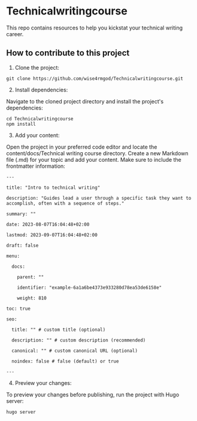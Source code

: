 # Technicalwritingcourse
 This repo contains resources to help you kickstat your technical writing career.

## How to contribute to this project
1. Clone the project:
```
git clone https://github.com/wise4rmgod/Technicalwritingcourse.git
```

2. Install dependencies:

Navigate to the cloned project directory and install the project's dependencies:
```
cd Technicalwritingcourse
npm install
```

3. Add your content:

Open the project in your preferred code editor and locate the content/docs/Technical writing course directory. Create a new Markdown file (.md) for your topic and add your content. 
Make sure to include the frontmatter information:
```
---

title: "Intro to technical writing"

description: "Guides lead a user through a specific task they want to accomplish, often with a sequence of steps."

summary: ""

date: 2023-08-07T16:04:48+02:00

lastmod: 2023-09-07T16:04:48+02:00

draft: false

menu:

  docs:

    parent: ""

    identifier: "example-6a1a6be4373e933280d78ea53de6158e"

    weight: 810

toc: true

seo:

  title: "" # custom title (optional)

  description: "" # custom description (recommended)

  canonical: "" # custom canonical URL (optional)

  noindex: false # false (default) or true

---
```

4. Preview your changes:

To preview your changes before publishing, run the project with Hugo server:
```
hugo server
```

